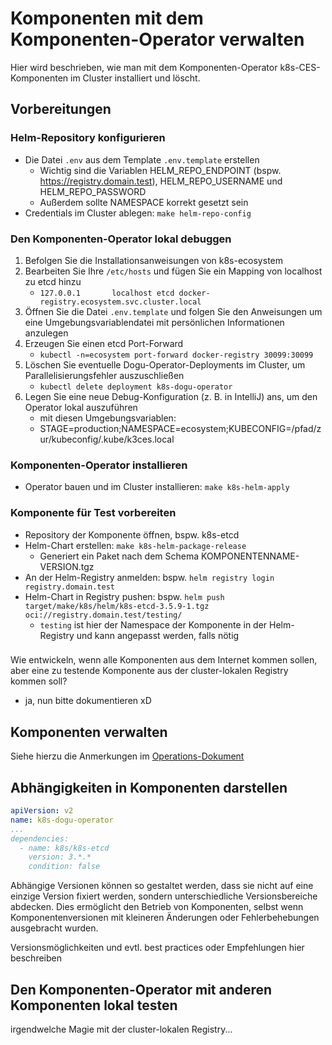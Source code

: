 # Komponenten mit dem Komponenten-Operator verwalten

Hier wird beschrieben, wie man mit dem Komponenten-Operator k8s-CES-Komponenten im Cluster installiert und löscht.

## Vorbereitungen

### Helm-Repository konfigurieren

- Die Datei `.env` aus dem Template `.env.template` erstellen
   - Wichtig sind die Variablen HELM_REPO_ENDPOINT (bspw. https://registry.domain.test), HELM_REPO_USERNAME und
     HELM_REPO_PASSWORD
   - Außerdem sollte NAMESPACE korrekt gesetzt sein
- Credentials im Cluster ablegen: `make helm-repo-config`

### Den Komponenten-Operator lokal debuggen

1. Befolgen Sie die Installationsanweisungen von k8s-ecosystem
2. Bearbeiten Sie Ihre `/etc/hosts` und fügen Sie ein Mapping von localhost zu etcd hinzu
   - `127.0.0.1       localhost etcd docker-registry.ecosystem.svc.cluster.local`
3. Öffnen Sie die Datei `.env.template` und folgen Sie den Anweisungen um eine
   Umgebungsvariablendatei mit persönlichen Informationen anzulegen
4. Erzeugen Sie einen etcd Port-Forward
   - `kubectl -n=ecosystem port-forward docker-registry 30099:30099`
5. Löschen Sie eventuelle Dogu-Operator-Deployments im Cluster, um Parallelisierungsfehler auszuschließen
   - `kubectl delete deployment k8s-dogu-operator`
6. Legen Sie eine neue Debug-Konfiguration (z. B. in IntelliJ) ans, um den Operator lokal auszuführen
   - mit diesen Umgebungsvariablen:
   - STAGE=production;NAMESPACE=ecosystem;KUBECONFIG=/pfad/zur/kubeconfig/.kube/k3ces.local

### Komponenten-Operator installieren

- Operator bauen und im Cluster installieren: `make k8s-helm-apply`

### Komponente für Test vorbereiten

- Repository der Komponente öffnen, bspw. k8s-etcd
- Helm-Chart erstellen: `make k8s-helm-package-release`
   - Generiert ein Paket nach dem Schema KOMPONENTENNAME-VERSION.tgz
- An der Helm-Registry anmelden: bspw. `helm registry login registry.domain.test`
- Helm-Chart in Registry pushen:
  bspw. `helm push target/make/k8s/helm/k8s-etcd-3.5.9-1.tgz oci://registry.domain.test/testing/`
   - `testing` ist hier der Namespace der Komponente in der Helm-Registry und kann angepasst werden, falls nötig

###

Wie entwickeln, wenn alle Komponenten aus dem Internet kommen sollen, aber eine zu testende Komponente aus der
cluster-lokalen Registry kommen soll?

- ja, nun bitte dokumentieren xD

## Komponenten verwalten

Siehe hierzu die Anmerkungen im [Operations-Dokument](../operations/managing_components_de.md)

## Abhängigkeiten in Komponenten darstellen

```yaml
apiVersion: v2
name: k8s-dogu-operator
...
dependencies:
  - name: k8s/k8s-etcd
    version: 3.*.*
    condition: false
```

Abhängige Versionen können so gestaltet werden, dass sie nicht auf eine einzige Version fixiert werden, sondern
unterschiedliche Versionsbereiche abdecken. Dies ermöglicht den Betrieb von Komponenten, selbst wenn
Komponentenversionen mit kleineren Änderungen oder Fehlerbehebungen ausgebracht wurden.

Versionsmöglichkeiten und evtl. best practices oder Empfehlungen hier beschreiben

## Den Komponenten-Operator mit anderen Komponenten lokal testen

irgendwelche Magie mit der cluster-lokalen Registry...
